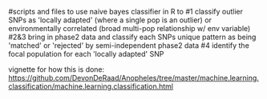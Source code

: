 #scripts and files to use naive bayes classifier in R to #1 classify outlier SNPs as 'locally adapted' (where a single pop is an outlier) or environmentally correlated (broad multi-pop relationship w/ env variable) #2&3 bring in phase2 data and classify each SNPs unique pattern as being 'matched' or 'rejected' by semi-independent phase2 data #4 identify the focal population for each 'locally adapted' SNP

vignette for how this is done: https://github.com/DevonDeRaad/Anopheles/tree/master/machine.learning.classification/machine.learning.classification.html
